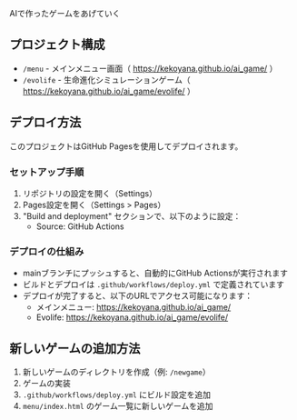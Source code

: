 AIで作ったゲームをあげていく

## プロジェクト構成

- `/menu` - メインメニュー画面（ https://kekoyana.github.io/ai_game/ ）
- `/evolife` - 生命進化シミュレーションゲーム（ https://kekoyana.github.io/ai_game/evolife/ ）

## デプロイ方法

このプロジェクトはGitHub Pagesを使用してデプロイされます。

### セットアップ手順

1. リポジトリの設定を開く（Settings）
2. Pages設定を開く（Settings > Pages）
3. "Build and deployment" セクションで、以下のように設定：
   - Source: GitHub Actions

### デプロイの仕組み

- mainブランチにプッシュすると、自動的にGitHub Actionsが実行されます
- ビルドとデプロイは `.github/workflows/deploy.yml` で定義されています
- デプロイが完了すると、以下のURLでアクセス可能になります：
  - メインメニュー: https://kekoyana.github.io/ai_game/
  - Evolife: https://kekoyana.github.io/ai_game/evolife/

## 新しいゲームの追加方法

1. 新しいゲームのディレクトリを作成（例: `/newgame`）
2. ゲームの実装
3. `.github/workflows/deploy.yml` にビルド設定を追加
4. `menu/index.html` のゲーム一覧に新しいゲームを追加
